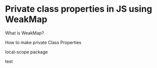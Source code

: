 # Private class properties in JS using WeakMap

What is WeakMap?

How to make private Class Properties

local-scope package

test
